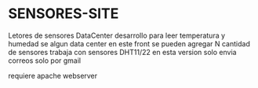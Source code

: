 # SENSORES-SITE
Letores de sensores DataCenter
desarrollo para leer temperatura y humedad
se algun data center
en este front se pueden agregar N cantidad de sensores
trabaja con sensores DHT11/22 
en esta version solo envia correos solo por gmail



requiere apache webserver

